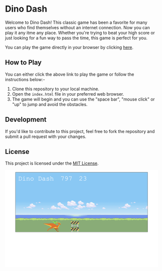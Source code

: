 # Dino Dash

Welcome to Dino Dash! This classic game has been a favorite for many users who find themselves without an internet connection. Now you can play it any itme any place. Whether you're trying to beat your high score or just looking for a fun way to pass the time, this game is perfect for you.

You can play the game directly in your browser by clicking [here](https://azizo93.github.io/ks-dino-dash/).

## How to Play

You can either click the above link to play the game or follow the instructions below:-

1. Clone this repository to your local machine.
2. Open the `index.html` file in your preferred web browser.
3. The game will begin and you can use the "space bar", "mouse click" or "up" to jump and avoid the obstacles.

## Development

If you'd like to contribute to this project, feel free to fork the repository and submit a pull request with your changes.

## License

This project is licensed under the [MIT License](LICENSE).

![Dino Game Screenshot](./images/Screenshot%202024-02-14%20at%2018.55.35.png)



 
